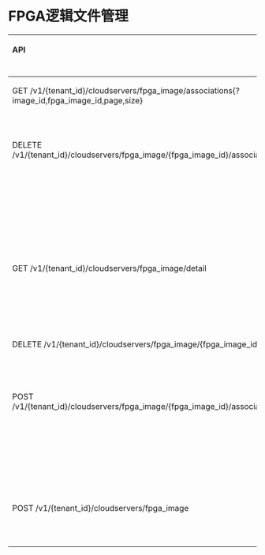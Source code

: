 # FPGA逻辑文件管理<a name="ZH-CN_TOPIC_0132778339"></a>

<a name="table141517564301"></a>
<table><thead align="left"><tr id="row8415105683017"><th class="cellrowborder" valign="top" width="49.382716049382715%" id="mcps1.1.4.1.1"><p id="p15415105620309"><a name="p15415105620309"></a><a name="p15415105620309"></a>API</p>
</th>
<th class="cellrowborder" valign="top" width="19.753086419753085%" id="mcps1.1.4.1.2"><p id="p10605125713535"><a name="p10605125713535"></a><a name="p10605125713535"></a>API功能</p>
</th>
<th class="cellrowborder" valign="top" width="30.864197530864196%" id="mcps1.1.4.1.3"><p id="p194156565302"><a name="p194156565302"></a><a name="p194156565302"></a>授权项</p>
</th>
</tr>
</thead>
<tbody><tr id="row2651640102215"><td class="cellrowborder" valign="top" width="49.382716049382715%" headers="mcps1.1.4.1.1 "><p id="p1516821032316"><a name="p1516821032316"></a><a name="p1516821032316"></a>GET /v1/{tenant_id}/cloudservers/fpga_image/associations{?image_id,fpga_image_id,page,size}</p>
</td>
<td class="cellrowborder" valign="top" width="19.753086419753085%" headers="mcps1.1.4.1.2 "><p id="p958218610428"><a name="p958218610428"></a><a name="p958218610428"></a>查询关联列表</p>
</td>
<td class="cellrowborder" valign="top" width="30.864197530864196%" headers="mcps1.1.4.1.3 "><a name="ul21681105233"></a><a name="ul21681105233"></a><ul id="ul21681105233"><li>ecs:cloudServerFpgaImages:getRelations</li></ul>
</td>
</tr>
<tr id="row876855342215"><td class="cellrowborder" valign="top" width="49.382716049382715%" headers="mcps1.1.4.1.1 "><p id="p111681310102310"><a name="p111681310102310"></a><a name="p111681310102310"></a>DELETE /v1/{tenant_id}/cloudservers/fpga_image/{fpga_image_id}/association</p>
</td>
<td class="cellrowborder" valign="top" width="19.753086419753085%" headers="mcps1.1.4.1.2 "><p id="p1758286104210"><a name="p1758286104210"></a><a name="p1758286104210"></a>解关联FPGA镜像与弹性云服务器镜像</p>
</td>
<td class="cellrowborder" valign="top" width="30.864197530864196%" headers="mcps1.1.4.1.3 "><a name="ul151681010152313"></a><a name="ul151681010152313"></a><ul id="ul151681010152313"><li>ecs:cloudServerFpgaImags:unrelate</li></ul>
</td>
</tr>
<tr id="row1053216597228"><td class="cellrowborder" valign="top" width="49.382716049382715%" headers="mcps1.1.4.1.1 "><p id="p181681910192315"><a name="p181681910192315"></a><a name="p181681910192315"></a>GET /v1/{tenant_id}/cloudservers/fpga_image/detail</p>
</td>
<td class="cellrowborder" valign="top" width="19.753086419753085%" headers="mcps1.1.4.1.2 "><p id="p658212624218"><a name="p658212624218"></a><a name="p658212624218"></a>查询FPGA镜像详情列表</p>
</td>
<td class="cellrowborder" valign="top" width="30.864197530864196%" headers="mcps1.1.4.1.3 "><a name="ul5168910122319"></a><a name="ul5168910122319"></a><ul id="ul5168910122319"><li>ecs:cloudServerFpgaImages:list</li></ul>
</td>
</tr>
<tr id="row17471104342218"><td class="cellrowborder" valign="top" width="49.382716049382715%" headers="mcps1.1.4.1.1 "><p id="p616891020237"><a name="p616891020237"></a><a name="p616891020237"></a>DELETE /v1/{tenant_id}/cloudservers/fpga_image/{fpga_image_id}</p>
</td>
<td class="cellrowborder" valign="top" width="19.753086419753085%" headers="mcps1.1.4.1.2 "><p id="p8522122481317"><a name="p8522122481317"></a><a name="p8522122481317"></a>删除FPGA镜像</p>
</td>
<td class="cellrowborder" valign="top" width="30.864197530864196%" headers="mcps1.1.4.1.3 "><a name="ul416831042313"></a><a name="ul416831042313"></a><ul id="ul416831042313"><li>ecs:cloudServerFpgaImages:delete</li></ul>
</td>
</tr>
<tr id="row152011446132211"><td class="cellrowborder" valign="top" width="49.382716049382715%" headers="mcps1.1.4.1.1 "><p id="p10168171072318"><a name="p10168171072318"></a><a name="p10168171072318"></a>POST /v1/{tenant_id}/cloudservers/fpga_image/{fpga_image_id}/association</p>
</td>
<td class="cellrowborder" valign="top" width="19.753086419753085%" headers="mcps1.1.4.1.2 "><p id="p15583106164215"><a name="p15583106164215"></a><a name="p15583106164215"></a>关联FPGA镜像与弹性云服务器镜像</p>
</td>
<td class="cellrowborder" valign="top" width="30.864197530864196%" headers="mcps1.1.4.1.3 "><a name="ul1616841011231"></a><a name="ul1616841011231"></a><ul id="ul1616841011231"><li>ecs:cloudServerFpgaImages:relate</li></ul>
</td>
</tr>
<tr id="row137161050132212"><td class="cellrowborder" valign="top" width="49.382716049382715%" headers="mcps1.1.4.1.1 "><p id="p616810109231"><a name="p616810109231"></a><a name="p616810109231"></a>POST /v1/{tenant_id}/cloudservers/fpga_image</p>
</td>
<td class="cellrowborder" valign="top" width="19.753086419753085%" headers="mcps1.1.4.1.2 "><p id="p05830634217"><a name="p05830634217"></a><a name="p05830634217"></a>注册FPGA镜像</p>
</td>
<td class="cellrowborder" valign="top" width="30.864197530864196%" headers="mcps1.1.4.1.3 "><a name="ul15168410192311"></a><a name="ul15168410192311"></a><ul id="ul15168410192311"><li>ecs:cloudServerFpgaImages:register</li></ul>
</td>
</tr>
</tbody>
</table>

